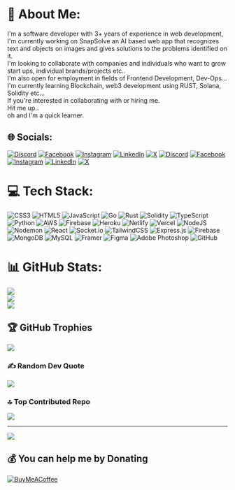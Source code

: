 # 💫 About Me:
I'm a software developer with 3+ years of experience in web development, I'm currently working on SnapSolve an AI based web app that recognizes text and objects on images and gives solutions to the problems identified on it.<br>I'm looking to collaborate with companies and individuals who want to grow start ups, individual brands/projects etc..<br>I'm also open for employment in fields of Frontend Development, Dev-Ops...<br>I'm currently learning Blockchain, web3 development using RUST, Solana, Solidity etc...<br>If you're interested in collaborating with or hiring me.<br>Hit me up..<br>oh and I'm a quick learner.


## 🌐 Socials:
[![Discord](https://img.shields.io/badge/Discord-%237289DA.svg?logo=discord&logoColor=white)](https://discord.gg/https://discord.com/invite/WwxHCEhf) [![Facebook](https://img.shields.io/badge/Facebook-%231877F2.svg?logo=Facebook&logoColor=white)]([https://www.facebook.com/emmanuel.dalyop.96/]) [![Instagram](https://img.shields.io/badge/Instagram-%23E4405F.svg?logo=Instagram&logoColor=white)](https://instagram.com/ecodejr) [![LinkedIn](https://img.shields.io/badge/LinkedIn-%230077B5.svg?logo=linkedin&logoColor=white)](https://www.linkedin.com/in/emmanuel-dalyop-5b6a1b178/) [![X](https://img.shields.io/badge/X-black.svg?logo=X&logoColor=white)](https://x.com/EcodeJR) 
[![Discord](https://img.shields.io/badge/Discord-%237289DA.svg?logo=discord&logoColor=white)]() [![Facebook](https://img.shields.io/badge/Facebook-%231877F2.svg?logo=Facebook&logoColor=white)](https://www.facebook.com/emmanuel.dalyop.96/) [![Instagram](https://img.shields.io/badge/Instagram-%23E4405F.svg?logo=Instagram&logoColor=white)](https://instagram.com/ecodejr) [![LinkedIn](https://img.shields.io/badge/LinkedIn-%230077B5.svg?logo=linkedin&logoColor=white)](https://linkedin.com/in/Emmanuel_Dalyop) [![X](https://img.shields.io/badge/X-black.svg?logo=X&logoColor=white)](https://x.com/EcodeJR) 

# 💻 Tech Stack:
![CSS3](https://img.shields.io/badge/css3-%231572B6.svg?style=for-the-badge&logo=css3&logoColor=white) ![HTML5](https://img.shields.io/badge/html5-%23E34F26.svg?style=for-the-badge&logo=html5&logoColor=white) ![JavaScript](https://img.shields.io/badge/javascript-%23323330.svg?style=for-the-badge&logo=javascript&logoColor=%23F7DF1E) ![Go](https://img.shields.io/badge/go-%2300ADD8.svg?style=for-the-badge&logo=go&logoColor=white) ![Rust](https://img.shields.io/badge/rust-%23000000.svg?style=for-the-badge&logo=rust&logoColor=white) ![Solidity](https://img.shields.io/badge/Solidity-%23363636.svg?style=for-the-badge&logo=solidity&logoColor=white) ![TypeScript](https://img.shields.io/badge/typescript-%23007ACC.svg?style=for-the-badge&logo=typescript&logoColor=white) ![Python](https://img.shields.io/badge/python-3670A0?style=for-the-badge&logo=python&logoColor=ffdd54) ![AWS](https://img.shields.io/badge/AWS-%23FF9900.svg?style=for-the-badge&logo=amazon-aws&logoColor=white) ![Firebase](https://img.shields.io/badge/firebase-%23039BE5.svg?style=for-the-badge&logo=firebase) ![Heroku](https://img.shields.io/badge/heroku-%23430098.svg?style=for-the-badge&logo=heroku&logoColor=white) ![Netlify](https://img.shields.io/badge/netlify-%23000000.svg?style=for-the-badge&logo=netlify&logoColor=#00C7B7) ![Vercel](https://img.shields.io/badge/vercel-%23000000.svg?style=for-the-badge&logo=vercel&logoColor=white) ![NodeJS](https://img.shields.io/badge/node.js-6DA55F?style=for-the-badge&logo=node.js&logoColor=white) ![Nodemon](https://img.shields.io/badge/NODEMON-%23323330.svg?style=for-the-badge&logo=nodemon&logoColor=%BBDEAD) ![React](https://img.shields.io/badge/react-%2320232a.svg?style=for-the-badge&logo=react&logoColor=%2361DAFB) ![Socket.io](https://img.shields.io/badge/Socket.io-black?style=for-the-badge&logo=socket.io&badgeColor=010101) ![TailwindCSS](https://img.shields.io/badge/tailwindcss-%2338B2AC.svg?style=for-the-badge&logo=tailwind-css&logoColor=white) ![Express.js](https://img.shields.io/badge/express.js-%23404d59.svg?style=for-the-badge&logo=express&logoColor=%2361DAFB) ![Firebase](https://img.shields.io/badge/firebase-a08021?style=for-the-badge&logo=firebase&logoColor=ffcd34) ![MongoDB](https://img.shields.io/badge/MongoDB-%234ea94b.svg?style=for-the-badge&logo=mongodb&logoColor=white) ![MySQL](https://img.shields.io/badge/mysql-4479A1.svg?style=for-the-badge&logo=mysql&logoColor=white) ![Framer](https://img.shields.io/badge/Framer-black?style=for-the-badge&logo=framer&logoColor=blue) ![Figma](https://img.shields.io/badge/figma-%23F24E1E.svg?style=for-the-badge&logo=figma&logoColor=white) ![Adobe Photoshop](https://img.shields.io/badge/adobe%20photoshop-%2331A8FF.svg?style=for-the-badge&logo=adobe%20photoshop&logoColor=white) ![GitHub](https://img.shields.io/badge/github-%23121011.svg?style=for-the-badge&logo=github&logoColor=white)
# 📊 GitHub Stats:
![](https://github-readme-stats.vercel.app/api?username=EcodeJR&theme=dark&hide_border=false&include_all_commits=false&count_private=false)<br/>
![](https://github-readme-streak-stats.herokuapp.com/?user=EcodeJR&theme=dark&hide_border=false)<br/>
![](https://github-readme-stats.vercel.app/api/top-langs/?username=EcodeJR&theme=dark&hide_border=false&include_all_commits=false&count_private=false&layout=compact)

## 🏆 GitHub Trophies
![](https://github-profile-trophy.vercel.app/?username=EcodeJR&theme=radical&no-frame=false&no-bg=true&margin-w=4)

### ✍️ Random Dev Quote
![](https://quotes-github-readme.vercel.app/api?type=horizontal&theme=radical)

### 🔝 Top Contributed Repo
![](https://github-contributor-stats.vercel.app/api?username=EcodeJR&limit=5&theme=dark&combine_all_yearly_contributions=true)

---
[![](https://visitcount.itsvg.in/api?id=EcodeJR&icon=0&color=0)](https://visitcount.itsvg.in)

  ## 💰 You can help me by Donating
  [![BuyMeACoffee](https://img.shields.io/badge/Buy%20Me%20a%20Coffee-ffdd00?style=for-the-badge&logo=buy-me-a-coffee&logoColor=black)](https://buymeacoffee.com/ecodejr) 

  
<!-- Proudly created with GPRM ( https://gprm.itsvg.in ) -->
